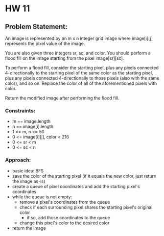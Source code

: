 # HW 11

## Problem Statement:
An image is represented by an m x n integer grid image where image[i][j] represents the pixel value of the image.

You are also given three integers sr, sc, and color. You should perform a flood fill on the image starting from the pixel image[sr][sc].

To perform a flood fill, consider the starting pixel, plus any pixels connected 4-directionally to the starting pixel of the same color as the starting pixel, plus any pixels connected 4-directionally to those pixels (also with the same color), and so on. Replace the color of all of the aforementioned pixels with color.

Return the modified image after performing the flood fill.

### Constraints:
- m == image.length
- n == image[i].length
- 1 <= m, n <= 50
- 0 <= image[i][j], color < 216
- 0 <= sr < m
- 0 <= sc < n

### Approach:
- basic idea: BFS
- save the color of the starting pixel (if it equals the new color, just return the image as-is)
- create a queue of pixel coordinates and add the starting pixel's coordinates
- while the queue is not empty:
    - remove a pixel's coordinates from the queue
    - check if each surrounding pixel shares the starting pixel's original color
        - if so, add those coordinates to the queue
    - change this pixel's color to the desired color
- return the image
